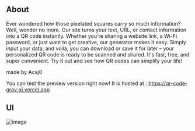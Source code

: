 ## About
Ever wondered how those pixelated squares carry so much information? Well, wonder no more. Our site turns your text, URL, or contact information into a QR code instantly. Whether you're sharing a website link, a Wi-Fi password, or just want to get creative, our generator makes it easy. Simply input your data, and voilà, you can download or save it for later – your personalized QR code is ready to be scanned and shared. It's fast, free, and super convenient. Try it out and see how QR codes can simplify your life!

made by Acaj0

You can test the preview version right now! 
It is hosted at : https://qr-code-gray-xi.vercel.app

## UI
![image](https://github.com/Acaj0/qr-code-test/assets/118451701/dcbbf27b-8e07-4f76-8332-e4c47574ed40)


